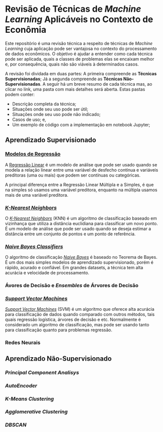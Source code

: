 # Revisão de Técnicas de _Machine Learning_ Aplicáveis no Contexto de Econômia

Este repositório é uma revisão técnica a respeito de técnicas de _Machine Learning_ cuja aplicação pode ser vantajosa no contexto do processamento de dados econômicos. O objetivo é ajudar a entender como cada técnica pode ser aplicada, quais a classes de problemas elas se encaixam melhor e, por consequência, quais não são viáveis à determinados casos.

A revisão foi dividada em duas partes: A primeira compreende as **Técnicas Supervisionadas**; Já a segunda compreende as **Técnicas Não-Supervisionadas**. A seguir há um breve resumo de cada técnica mas, ao clicar no link, uma pasta com mais detalhes será aberta. Estas pastas podem conter:

- Descrição completa da técnica;
- Situações onde seu uso pode ser útil;
- Situações onde seu uso pode não indicado;
- Casos de uso; e,
- Um exemplo de código com a implementação em notebook Jupyter;

## Aprendizado Supervisionado

### [Modelos de Regressão](./modelos_regressao/)

A [Regressão Linear](./modelos_regressao/) é um modelo de análise que pode ser usado quando se modela a relação linear entre uma variável de desfecho contínua e variáveis preditoras (uma ou mais) que podem ser contínuas ou categóricas.

A principal diferença entre a Regressão Linear Múltipla e a Simples, é que na simples só usamos uma variável preditora, enquanto na múltipla usamos mais de uma variável preditora.

### [_K-Nearest Neighbors_](./k_nearest_neighbors/)

O [_K-Nearest Neighbors_](./k_nearest_neighbors/) (KNN) é um algoritmo de classificação baseado em vizinhança que utiliza a distância euclidiana para classificar um novo ponto. É um modelo de análise que pode ser usado quando se deseja estimar a distância entre um conjunto de pontos e um ponto de referência.

### [_Naive Bayes Classifiers_](./naive_bayes_classifiers/)

O algoritmo de classificação [*Naive Bayes*](./naives_bayes_classifiers/) é baseado no Teorema de Bayes. É um dos mais simples modelos de aprendizado supervisionado, porém é rápido, acurado e confiável. Em grandes datasets, a técnica tem alta acurácia e velocidade de processamento.

### Ávores de Decisão e _Ensembles_ de Árvores de Decisão

### [_Support Vector Machines_](./support_vector_machines/)

[_Support Vector Machines_](./support_vector_machines/) (SVM) é um algoritmo que oferece alta acurácia para classificação de dados quando comparado com outros métodos, tais quais regressão logística, árvores de decisão e etc. Normalmente é considerado um algoritmo de classificação, mas pode ser usando tanto para classificação quanto para problemas regressão.

### Redes Neurais

## Aprendizado Não-Supervisionado

### _Principal Component Analisys_

### _AutoEncoder_

### _K-Means Clustering_

### _Agglomerative Clustering_

### _DBSCAN_
